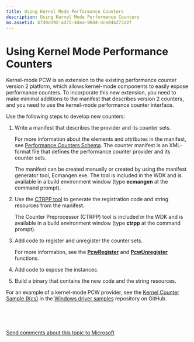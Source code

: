 ```yaml
---
title: Using Kernel Mode Performance Counters
description: Using Kernel Mode Performance Counters
ms.assetid: b740dd92-ad75-4dea-98d4-dce04b273d2f
---
```


# Using Kernel Mode Performance Counters


Kernel-mode PCW is an extension to the existing performance counter version 2 platform, which allows kernel-mode components to easily expose performance counters. To incorporate this new extension, you need to make minimal additions to the manifest that describes version 2 counters, and you need to use the kernel-mode performance counter interface.

Use the following steps to develop new counters:

1.  Write a manifest that describes the provider and its counter sets.

    For more information about the elements and attributes in the manifest, see [Performance Counters Schema](http://go.microsoft.com/fwlink/p/?linkid=147029). The counter manifest is an XML-format file that defines the performance counter provider and its counter sets.

    The manifest can be created manually or created by using the manifest generator tool, Ecmangen.exe. The tool is included in the WDK and is available in a build environment window (type **ecmangen** at the command prompt).

2.  Use the [CTRPP tool](http://go.microsoft.com/fwlink/p/?linkid=144441) to generate the registration code and string resources from the manifest.

    The Counter Preprocessor (CTRPP) tool is included in the WDK and is available in a build environment window (type **ctrpp** at the command prompt).

3.  Add code to register and unregister the counter sets.

    For more information, see the [**PcwRegister**](https://msdn.microsoft.com/library/windows/hardware/ff550323) and [**PcwUnregister**](https://msdn.microsoft.com/library/windows/hardware/ff550326) functions.

4.  Add code to expose the instances.

5.  Build a binary that contains the new code and the string resources.

For an example of a kernel-mode PCW provider, see the [Kernel Counter Sample (Kcs)](http://go.microsoft.com/fwlink/p/?LinkId=617718) in the [Windows driver samples](http://go.microsoft.com/fwlink/p/?LinkId=616507) repository on GitHub.

 

 

[Send comments about this topic to Microsoft](mailto:wsddocfb@microsoft.com?subject=Documentation%20feedback%20[devtest\devtest]:%20Using%20Kernel%20Mode%20Performance%20Counters%20%20RELEASE:%20%2811/17/2016%29&body=%0A%0APRIVACY%20STATEMENT%0A%0AWe%20use%20your%20feedback%20to%20improve%20the%20documentation.%20We%20don't%20use%20your%20email%20address%20for%20any%20other%20purpose,%20and%20we'll%20remove%20your%20email%20address%20from%20our%20system%20after%20the%20issue%20that%20you're%20reporting%20is%20fixed.%20While%20we're%20working%20to%20fix%20this%20issue,%20we%20might%20send%20you%20an%20email%20message%20to%20ask%20for%20more%20info.%20Later,%20we%20might%20also%20send%20you%20an%20email%20message%20to%20let%20you%20know%20that%20we've%20addressed%20your%20feedback.%0A%0AFor%20more%20info%20about%20Microsoft's%20privacy%20policy,%20see%20http://privacy.microsoft.com/default.aspx. "Send comments about this topic to Microsoft")




